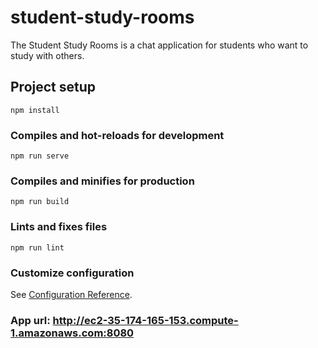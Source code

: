 # student-study-rooms

The Student Study Rooms is a chat application for students who want to study with others.

## Project setup
```
npm install
```

### Compiles and hot-reloads for development
```
npm run serve
```

### Compiles and minifies for production
```
npm run build
```

### Lints and fixes files
```
npm run lint
```

### Customize configuration
See [Configuration Reference](https://cli.vuejs.org/config/).

### App url: http://ec2-35-174-165-153.compute-1.amazonaws.com:8080
